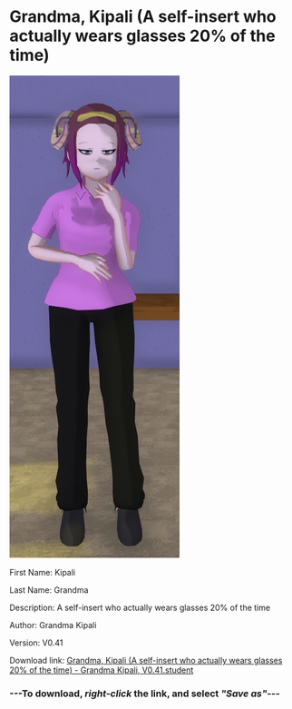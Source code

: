 # Grandma, Kipali (A self-insert who actually wears glasses 20% of the time)

<img src = "https://raw.githubusercontent.com/Arbiter1223/Daigaku-Gurashi-Custom-Students/master/Students/Files/Grandma%2C%20Kipali%20(A%20self-insert%20who%20actually%20wears%20glasses%2020%%20of%20the%20time).png">

First Name: Kipali

Last Name: Grandma

Description: A self-insert who actually wears glasses 20% of the time

Author: Grandma Kipali

Version: V0.41

Download link: <a href="https://raw.githubusercontent.com/Arbiter1223/Daigaku-Gurashi-Custom-Students/master/Students/Files/Grandma%2C%20Kipali%20(A%20self-insert%20who%20actually%20wears%20glasses%2020%%20of%20the%20time)%20-%20Grandma%20Kipali%2C%20V0.41.student">Grandma, Kipali (A self-insert who actually wears glasses 20% of the time) - Grandma Kipali, V0.41.student</a>

### ---**To download, _right-click_ the link, and select _"Save as"_**---

